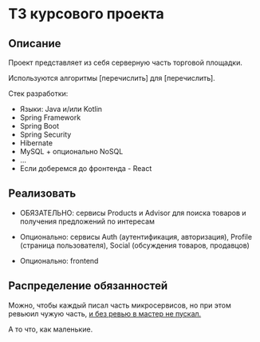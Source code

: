 # ТЗ курсового проекта 

## Описание 

Проект представляет из себя серверную часть торговой площадки.  

Используются алгоритмы [перечислить] для [перечислить]. 

Стек разработки:
- Языки: Java и/или Kotlin 
- Spring Framework 
- Spring Boot  
- Spring Security 
- Hibernate
- MySQL + опционально NoSQL
- … 
- Если доберемся до фронтенда - React

 
## Реализовать 

- ОБЯЗАТЕЛЬНО: сервисы Products и Advisor для поиска товаров и получения предложений по интересам

- Опционально: сервисы Auth (аутентификация, авторизация), Profile (страница пользователя), Social (обсуждения товаров, продавцов) 

- Опционально: frontend

## Распределение обязанностей 

Можно, чтобы каждый писал часть микросервисов, но при этом ревьюил чужую часть, [и без ревью в мастер не пускал.](https://github.com/SpringingDream/Info/blob/master/README.md#Держим-минимум-три-ветки-masterона-же-релиз-features-добавлена-фича-работает-dev-живой-код-чаще-не-работает) 

А то что, как маленькие.

